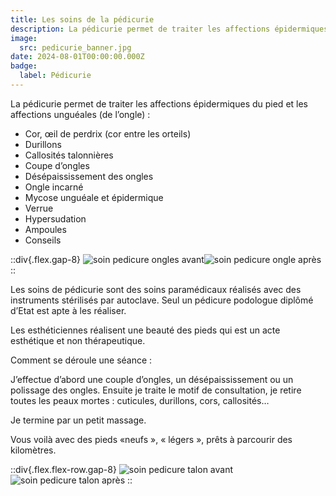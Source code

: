 ```yaml
---
title: Les soins de la pédicurie
description: La pédicurie permet de traiter les affections épidermiques du pied et les affections unguéales (de l’ongle).
image:
  src: pedicurie_banner.jpg
date: 2024-08-01T00:00:00.000Z
badge:
  label: Pédicurie
---
```


La pédicurie permet de traiter les affections épidermiques du pied et les affections unguéales (de l’ongle) :

- Cor, œil de perdrix (cor entre les orteils)
- Durillons
- Callosités talonnières
- Coupe d’ongles
- Désépaississement des ongles
- Ongle incarné
- Mycose unguéale et épidermique
- Verrue
- Hypersudation
- Ampoules
- Conseils

::div{.flex.gap-8}
![soin pedicure ongles avant](/pedicurie_avant_2.jpg)![soin pedicure ongle après](/pedicurie_apres_2.jpg)
::

Les soins de pédicurie sont des soins paramédicaux réalisés avec des instruments stérilisés par autoclave. Seul un pédicure podologue diplômé d’Etat est apte à les réaliser.

Les esthéticiennes réalisent une beauté des pieds qui est un acte esthétique et non thérapeutique.

Comment se déroule une séance :

J’effectue d’abord une couple d’ongles, un désépaississement ou un polissage des ongles. Ensuite je traite le motif de consultation, je retire toutes les peaux mortes : cuticules, durillons, cors, callosités…

Je termine par un petit massage.

Vous voilà avec des pieds «neufs », « légers », prêts à parcourir des kilomètres.

::div{.flex.flex-row.gap-8}
![soin pedicure talon avant](/pedicurie_avant_1.jpg)![soin pedicure talon après](/pedicurie_apres_1.jpg)
::
